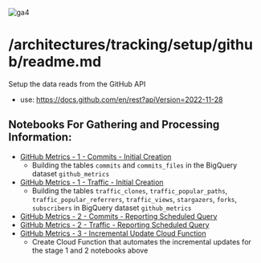 ![ga4](https://www.google-analytics.com/collect?v=2&tid=G-6VDTYWLKX6&cid=1&en=page_view&sid=1&dl=statmike%2Fvertex-ai-mlops%2Farchitectures%2Ftracking%2Fsetup%2Fgithub&dt=readme.md)

# /architectures/tracking/setup/github/readme.md

Setup the data reads from the GitHub API
- use: https://docs.github.com/en/rest?apiVersion=2022-11-28

## Notebooks For Gathering and Processing Information:
- [GitHub Metrics - 1 - Commits - Initial Creation](./GitHub%20Metrics%20-%201%20-%20Commits%20-%20Initial%20Creation.ipynb)
    - Building the tables `commits` and `commits_files` in the BigQuery dataset `github_metrics`
- [GitHub Metrics - 1 - Traffic - Initial Creation](./GitHub%20Metrics%20-%201%20-%20Traffic%20-%20Initial%20Creation.ipynb)
    - Building the tables `traffic_clones`, `traffic_popular_paths`, `traffic_popular_referrers`, `traffic_views`, `stargazers`, `forks`, `subscribers` in BigQuery dataset `github_metrics`
- [GitHub Metrics - 2 - Commits - Reporting Scheduled Query](./GitHub%20Metrics%20-%202%20-%20Commits%20-%20Reporting%20Scheduled%20Query.ipynb)
- [GitHub Metrics - 2 - Traffic - Reporting Scheduled Query](./GitHub%20Metrics%20-%202%20-%20Traffic%20-%20Reporting%20Scheduled%20Query.ipynb)
- [GitHub Metrics - 3 - Incremental Update Cloud Function](./GitHub%20Metrics%20-%203%20-%20Incremental%20Update%20Cloud%20Function.ipynb)
    - Create Cloud Function that automates the incremental updates for the stage 1 and 2 notebooks above
